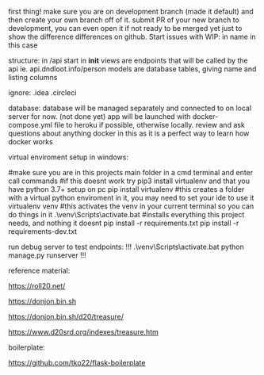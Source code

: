 first thing! make sure you are on development branch (made it default) and then create your own branch off of it.
submit PR of your new branch to development, you can even open it if not ready to be merged yet just to show the difference differences on github. 
Start issues with WIP: in name in this case

structure:
in /api
start in __init__
views are endpoints that will be called by the api ie. api.dndloot.info/person
models are database tables, giving name and listing columns

ignore:
.idea
.circleci

database:
database will be managed separately and connected to on local server for now. (not done yet)
app will be launched with docker-compose.yml file to heroku if possible, otherwise locally.
review and ask questions about anything docker in this as it is a perfect way to learn how docker works

virtual enviroment setup in windows:

#make sure you are in this projects main folder in a cmd terminal and enter call commands
#if this doesnt work try pip3 install virtualenv and that you have python 3.7+ setup on pc
pip install virtualenv
#this creates a folder with a virtual python enviroment in it, you may need to set your ide to use it
virtualenv venv
#this activates the venv in your current terminal so you can do things in it
.\venv\Scripts\activate.bat
#installs everything this project needs, and nothing it doesnt
pip install -r requirements.txt
pip install -r requirements-dev.txt

run debug server to test endpoints:
!!!
.\venv\Scripts\activate.bat
python manage.py runserver
!!!

reference material:

https://roll20.net/ 

https://donjon.bin.sh 

https://donjon.bin.sh/d20/treasure/ 

https://www.d20srd.org/indexes/treasure.htm

boilerplate:

https://github.com/tko22/flask-boilerplate